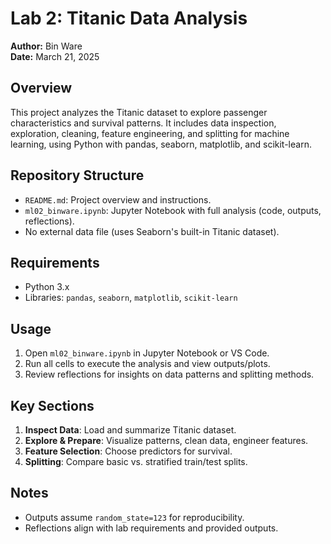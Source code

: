 # Lab 2: Titanic Data Analysis

**Author:** Bin Ware  
**Date:** March 21, 2025  

## Overview
This project analyzes the Titanic dataset to explore passenger characteristics and survival patterns. It includes data inspection, exploration, cleaning, feature engineering, and splitting for machine learning, using Python with pandas, seaborn, matplotlib, and scikit-learn.

## Repository Structure
- `README.md`: Project overview and instructions.
- `ml02_binware.ipynb`: Jupyter Notebook with full analysis (code, outputs, reflections).
- No external data file (uses Seaborn's built-in Titanic dataset).

## Requirements
- Python 3.x
- Libraries: `pandas`, `seaborn`, `matplotlib`, `scikit-learn` 

## Usage
1. Open `ml02_binware.ipynb` in Jupyter Notebook or VS Code.
2. Run all cells to execute the analysis and view outputs/plots.
3. Review reflections for insights on data patterns and splitting methods.

## Key Sections
1. **Inspect Data**: Load and summarize Titanic dataset.
2. **Explore & Prepare**: Visualize patterns, clean data, engineer features.
3. **Feature Selection**: Choose predictors for survival.
4. **Splitting**: Compare basic vs. stratified train/test splits.

## Notes
- Outputs assume `random_state=123` for reproducibility.
- Reflections align with lab requirements and provided outputs.